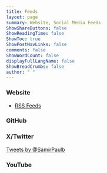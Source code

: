 ```yaml
---
title: Feeds
layout: page
summary: Website, Social Media Feeds
ShowShareButtons: false
ShowReadingTime: false
ShowToc: true
ShowPostNavLinks: false
comments: false
ShowWordCount: false
displayFullLangName: false
ShowBreadCrumbs: false
author: " "
---
```


### Website
- <a href="/index.xml" target="_blank">RSS Feeds</a>

### GitHub
<!-- <link rel="stylesheet" loading="lazy" href="https://unpkg.com/octicons@4.4.0/build/font/octicons.min.css"> -->
<link rel="preload" href="https://unpkg.com/octicons@4.4.0/build/font/octicons.min.css" as="style" onload="this.onload=null;this.rel='stylesheet'">
<link rel="stylesheet" loading="lazy" href="https://unpkg.com/github-activity-feed@latest/dist/github-activity.min.css">
<script type="text/javascript" defer loading="lazy" src="https://unpkg.com/mustache@4.2.0/mustache.min.js"></script>
<script type="text/javascript" loading="lazy" src="https://unpkg.com/github-activity-feed@latest/dist/github-activity.min.js"></script>
<div id="feed"></div>
<script>
GitHubActivity.feed({
  username: "SamirPaulb",
  selector: "#feed",
  limit: 10, // optional
});
</script>

### X/Twitter
<a class="twitter-timeline" href="https://twitter.com/SamirPaulb" target="_blank">Tweets by @SamirPaulb</a> <script async src="https://platform.twitter.com/widgets.js" charset="utf-8"></script> 

### YouTube
<script defer loading="lazy" src="https://static.elfsight.com/platform/platform.js" data-use-service-core defer></script>
<div class="elfsight-app-28bd375b-d3b4-498e-b808-9c4a01978a66" data-elfsight-app-lazy></div>




